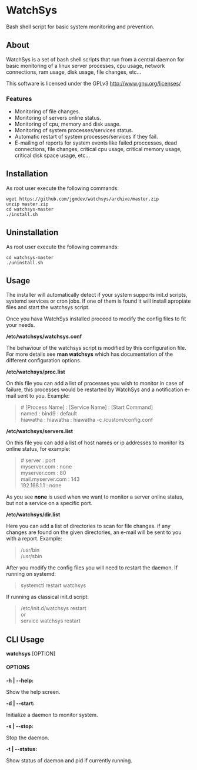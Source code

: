# WatchSys

Bash shell script for basic system monitoring and prevention.

## About

WatchSys is a set of bash shell scripts that run from a central daemon
for basic monitoring of a linux server processes, cpu usage,
network connections, ram usage, disk usage, file changes, etc...

This software is licensed under the GPLv3 http://www.gnu.org/licenses/

### Features

* Monitoring of file changes.
* Monitoring of servers online status.
* Monitoring of cpu, memory and disk usage.
* Monitoring of system processes/services status.
* Automatic restart of system processes/services if they fail.
* E-mailing of reports for system events like failed proccesses,
  dead connections, file changes, critical cpu usage,
  critical memory usage, critical disk space usage, etc...

## Installation

As root user execute the following commands:

```shell
wget https://github.com/jgmdev/watchsys/archive/master.zip
unzip master.zip
cd watchsys-master
./install.sh
```

## Uninstallation

As root user execute the following commands:

```shell
cd watchsys-master
./uninstall.sh
```

## Usage

The installer will automatically detect if your system supports
init.d scripts, systemd services or cron jobs. If one of them is found
it will install apropiate files and start the watchsys script.

Once you hava WatchSys installed proceed to modify the config
files to fit your needs.

**/etc/watchsys/watchsys.conf**

The behaviour of the watchsys script is modified by this configuration file.
For more details see **man watchsys** which has documentation of the
different configuration options.

**/etc/watchsys/proc.list**

On this file you can add a list of processes you wish to monitor
in case of failure, this processes would be restarted by WatchSys
and a notification e-mail sent to you. Example:

> \# [Process Name] : [Service Name] : [Start Command] <br />
>   named          :   bind9        :  default <br />
>   hiawatha       :   hiawatha     :  hiawatha -c /custom/config.conf

**/etc/watchsys/servers.list**

On this file you can add a list of host names or ip addresses to
monitor its online status, for example:

> \# server : port <br />
> myserver.com : none <br />
> myserver.com : 80 <br />
> mail.myserver.com : 143 <br />
> 192.168.1.1 : none

As you see **none** is used when we want to monitor a server online
status, but not a service on a specific port.

**/etc/watchsys/dir.list**

Here you can add a list of directories to scan for file changes.
if any changes are found on the given directories, an e-mail
will be sent to you with a report. Example:

> /usr/bin <br />
> /usr/sbin

After you modify the config files you will need to restart the daemon.
If running on systemd:

> systemctl restart watchsys

If running as classical init.d script:

> /etc/init.d/watchsys restart <br />
> or <br />
> service watchsys restart

## CLI Usage

**watchsys** [OPTION]

#### OPTIONS

**-h | --help:**

   Show the help screen.

**-d | --start:**

   Initialize a daemon to monitor system.

**-s | --stop:**

   Stop the daemon.

**-t | --status:**

   Show status of daemon and pid if currently running.